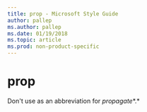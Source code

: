 ```yaml
---
title: prop - Microsoft Style Guide
author: pallep
ms.author: pallep
ms.date: 01/19/2018
ms.topic: article
ms.prod: non-product-specific
---
```


# prop

Don't use as an abbreviation for *propagate**.*
